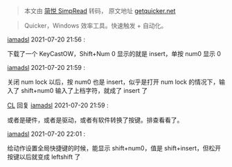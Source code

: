 > 本文由 [简悦 SimpRead](http://ksria.com/simpread/) 转码， 原文地址 [getquicker.net](https://getquicker.net/QA/Question/3572)

> Quicker，Windows 效率工具。快速触发 + 自动化。

[iamadsl](https://getquicker.net/User/124221/iamadsl) 2021-07-20 21:56 :

下载了一个 KeyCastOW，Shift+Num 0 显示的就是 insert，单按 num0 显示 0  

[iamadsl](https://getquicker.net/User/124221/iamadsl) 2021-07-20 21:59 :

关闭 num lock 以后，按 num0 也是 insert，似乎是打开 num lock 的情况下，输入了 shift+num0 输入了上档字符，就成了 insert 了

[CL](https://getquicker.net/User/3/CL) 回复 [iamadsl](https://getquicker.net/User/124221/iamadsl) 2021-07-20 21:59 :

或者是硬件，或者是驱动，或者有软件转换了按键。排查看看了。

[iamadsl](https://getquicker.net/User/124221/iamadsl) 2021-07-20 22:01 :

给动作设置全局快捷键的时候，能显示 shift+num0，值是 shift+insert，但松开按键以后就变成 leftshift 了